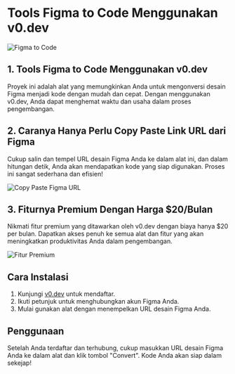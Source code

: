 # Tools Figma to Code Menggunakan v0.dev

![Figma to Code](https://raw.githubusercontent.com/Fancyyy21/pakeai.github.io/main/v0.dev%20img/v1.png) <!-- Ganti dengan link gambar yang sesuai -->

## 1. Tools Figma to Code Menggunakan v0.dev
Proyek ini adalah alat yang memungkinkan Anda untuk mengonversi desain Figma menjadi kode dengan mudah dan cepat. Dengan menggunakan v0.dev, Anda dapat menghemat waktu dan usaha dalam proses pengembangan.

## 2. Caranya Hanya Perlu Copy Paste Link URL dari Figma
Cukup salin dan tempel URL desain Figma Anda ke dalam alat ini, dan dalam hitungan detik, Anda akan mendapatkan kode yang siap digunakan. Proses ini sangat sederhana dan efisien!

![Copy Paste Figma URL](https://raw.githubusercontent.com/Fancyyy21/pakeai.github.io/main/v0.dev%20img/v2.png) <!-- Ganti dengan link gambar yang sesuai -->

## 3. Fiturnya Premium Dengan Harga $20/Bulan
Nikmati fitur premium yang ditawarkan oleh v0.dev dengan biaya hanya $20 per bulan. Dapatkan akses penuh ke semua alat dan fitur yang akan meningkatkan produktivitas Anda dalam pengembangan.

![Fitur Premium](https://raw.githubusercontent.com/Fancyyy21/pakeai.github.io/main/v0.dev%20img/v3.png) <!-- Ganti dengan link gambar yang sesuai -->

## Cara Instalasi
1. Kunjungi [v0.dev](https://v0.dev) untuk mendaftar.
2. Ikuti petunjuk untuk menghubungkan akun Figma Anda.
3. Mulai gunakan alat dengan menempelkan URL desain Figma Anda.

## Penggunaan
Setelah Anda terdaftar dan terhubung, cukup masukkan URL desain Figma Anda ke dalam alat dan klik tombol "Convert". Kode Anda akan siap dalam sekejap!
